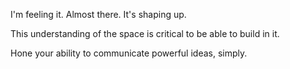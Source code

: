 I'm feeling it. Almost there. It's shaping up.

This understanding of the space is critical to be able to build in it.

Hone your ability to communicate powerful ideas, simply.
